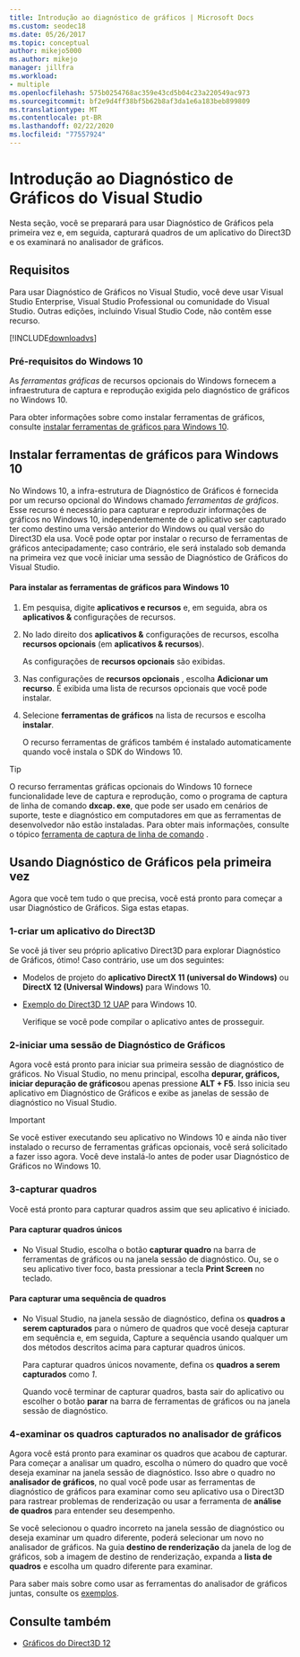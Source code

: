 ```yaml
---
title: Introdução ao diagnóstico de gráficos | Microsoft Docs
ms.custom: seodec18
ms.date: 05/26/2017
ms.topic: conceptual
author: mikejo5000
ms.author: mikejo
manager: jillfra
ms.workload:
- multiple
ms.openlocfilehash: 575b0254768ac359e43cd5b04c23a220549ac973
ms.sourcegitcommit: bf2e9d4ff38bf5b62b8af3da1e6a183beb899809
ms.translationtype: MT
ms.contentlocale: pt-BR
ms.lasthandoff: 02/22/2020
ms.locfileid: "77557924"
---
```

# <a name="getting-started-with-visual-studio-graphics-diagnostics"></a>Introdução ao Diagnóstico de Gráficos do Visual Studio
Nesta seção, você se preparará para usar Diagnóstico de Gráficos pela primeira vez e, em seguida, capturará quadros de um aplicativo do Direct3D e os examinará no analisador de gráficos.

## <a name="requirements"></a>Requisitos
 Para usar Diagnóstico de Gráficos no Visual Studio, você deve usar Visual Studio Enterprise, Visual Studio Professional ou comunidade do Visual Studio.  Outras edições, incluindo Visual Studio Code, não contêm esse recurso.

 [!INCLUDE[downloadvs](../includes/downloadvs_md.md)]

### <a name="windows-10-prerequisites"></a>Pré-requisitos do Windows 10
 As *ferramentas gráficas* de recursos opcionais do Windows fornecem a infraestrutura de captura e reprodução exigida pelo diagnóstico de gráficos no Windows 10.

 Para obter informações sobre como instalar ferramentas de gráficos, consulte [instalar ferramentas de gráficos para Windows 10](#InstallGraphicsTools).

## <a name="InstallGraphicsTools"></a>Instalar ferramentas de gráficos para Windows 10
 No Windows 10, a infra-estrutura de Diagnóstico de Gráficos é fornecida por um recurso opcional do Windows chamado *ferramentas de gráficos*. Esse recurso é necessário para capturar e reproduzir informações de gráficos no Windows 10, independentemente de o aplicativo ser capturado ter como destino uma versão anterior do Windows ou qual versão do Direct3D ela usa. Você pode optar por instalar o recurso de ferramentas de gráficos antecipadamente; caso contrário, ele será instalado sob demanda na primeira vez que você iniciar uma sessão de Diagnóstico de Gráficos do Visual Studio.

#### <a name="to-install-graphics-tools-for-windows-10"></a>Para instalar as ferramentas de gráficos para Windows 10

1. Em pesquisa, digite **aplicativos e recursos** e, em seguida, abra os **aplicativos &** configurações de recursos.

2. No lado direito dos **aplicativos &** configurações de recursos, escolha **recursos opcionais** (em **aplicativos & recursos**).

   As configurações de **recursos opcionais** são exibidas.

3. Nas configurações de **recursos opcionais** , escolha **Adicionar um recurso**. É exibida uma lista de recursos opcionais que você pode instalar.

4. Selecione **ferramentas de gráficos** na lista de recursos e escolha **instalar**.

   O recurso ferramentas de gráficos também é instalado automaticamente quando você instala o SDK do Windows 10.

> [!TIP]
> O recurso ferramentas gráficas opcionais do Windows 10 fornece funcionalidade leve de captura e reprodução, como o programa de captura de linha de comando **dxcap. exe**, que pode ser usado em cenários de suporte, teste e diagnóstico em computadores em que as ferramentas de desenvolvedor não estão instaladas. Para obter mais informações, consulte o tópico [ferramenta de captura de linha de comando](command-line-capture-tool.md) .

## <a name="using-graphics-diagnostics-for-the-first-time"></a>Usando Diagnóstico de Gráficos pela primeira vez
 Agora que você tem tudo o que precisa, você está pronto para começar a usar Diagnóstico de Gráficos. Siga estas etapas.

### <a name="1---create-a-direct3d-app"></a>1-criar um aplicativo do Direct3D
 Se você já tiver seu próprio aplicativo Direct3D para explorar Diagnóstico de Gráficos, ótimo! Caso contrário, use um dos seguintes:

- Modelos de projeto do **aplicativo DirectX 11 (universal do Windows)** ou **DirectX 12 (Universal Windows)** para Windows 10.
- [Exemplo do Direct3D 12 UAP](https://code.msdn.microsoft.com/Direct3D-12-UAP-Sample-ecb1779f) para Windows 10.

  Verifique se você pode compilar o aplicativo antes de prosseguir.

### <a name="2---start-a-graphics-diagnostics-session"></a>2-iniciar uma sessão de Diagnóstico de Gráficos
 Agora você está pronto para iniciar sua primeira sessão de diagnóstico de gráficos. No Visual Studio, no menu principal, escolha **depurar, gráficos, iniciar depuração de gráficos**ou apenas pressione **ALT + F5**. Isso inicia seu aplicativo em Diagnóstico de Gráficos e exibe as janelas de sessão de diagnóstico no Visual Studio.

> [!IMPORTANT]
> Se você estiver executando seu aplicativo no Windows 10 e ainda não tiver instalado o recurso de ferramentas gráficas opcionais, você será solicitado a fazer isso agora. Você deve instalá-lo antes de poder usar Diagnóstico de Gráficos no Windows 10.

### <a name="3---capture-frames"></a>3-capturar quadros
 Você está pronto para capturar quadros assim que seu aplicativo é iniciado.

#### <a name="to-capture-single-frames"></a>Para capturar quadros únicos

- No Visual Studio, escolha o botão **capturar quadro** na barra de ferramentas de gráficos ou na janela sessão de diagnóstico. Ou, se o seu aplicativo tiver foco, basta pressionar a tecla **Print Screen** no teclado.

#### <a name="to-capture-a-sequence-of-frames"></a>Para capturar uma sequência de quadros

- No Visual Studio, na janela sessão de diagnóstico, defina os **quadros a serem capturados** para o número de quadros que você deseja capturar em sequência e, em seguida, Capture a sequência usando qualquer um dos métodos descritos acima para capturar quadros únicos.

   Para capturar quadros únicos novamente, defina os **quadros a serem capturados** como *1*.

  Quando você terminar de capturar quadros, basta sair do aplicativo ou escolher o botão **parar** na barra de ferramentas de gráficos ou na janela sessão de diagnóstico.

### <a name="4---examine-captured-frames-in-the-graphics-analyzer"></a>4-examinar os quadros capturados no analisador de gráficos
 Agora você está pronto para examinar os quadros que acabou de capturar. Para começar a analisar um quadro, escolha o número do quadro que você deseja examinar na janela sessão de diagnóstico. Isso abre o quadro no **analisador de gráficos**, no qual você pode usar as ferramentas de diagnóstico de gráficos para examinar como seu aplicativo usa o Direct3D para rastrear problemas de renderização ou usar a ferramenta de **análise de quadros** para entender seu desempenho.

 Se você selecionou o quadro incorreto na janela sessão de diagnóstico ou deseja examinar um quadro diferente, poderá selecionar um novo no analisador de gráficos. Na guia **destino de renderização** da janela de log de gráficos, sob a imagem de destino de renderização, expanda a **lista de quadros** e escolha um quadro diferente para examinar.

 Para saber mais sobre como usar as ferramentas do analisador de gráficos juntas, consulte os [exemplos](graphics-diagnostics-examples.md).

## <a name="see-also"></a>Consulte também
- [Gráficos do Direct3D 12](/windows/desktop/direct3d12/direct3d-12-graphics)